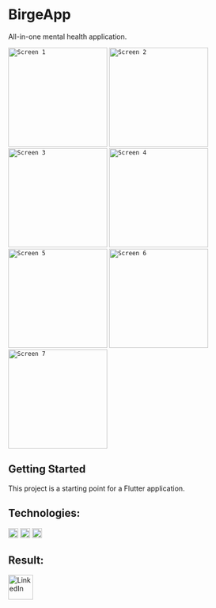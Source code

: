 # BirgeApp

All-in-one mental health application.

<div>
	<code><img height="200" src="https://user-images.githubusercontent.com/103707445/233470586-0740cf95-e61c-4951-a354-983edcfc8369.jpg" alt="Screen 1" title="Screen 1" /></code>
	<code><img height="200" src="https://user-images.githubusercontent.com/103707445/233471340-07041e73-5bef-472d-9561-dca84caed9c7.jpg" alt="Screen 2" title="Screen 2" /></code>
	<code><img height="200" src="https://user-images.githubusercontent.com/103707445/233471271-7658004b-befc-416a-92d6-0c4f68e8d52b.jpg" alt="Screen 3" title="Screen 3" /></code>
	<code><img height="200" src="https://user-images.githubusercontent.com/103707445/233470586-0740cf95-e61c-4951-a354-983edcfc8369.jpg" alt="Screen 4" title="Screen 4" /></code>
	<code><img height="200" src="https://user-images.githubusercontent.com/103707445/233471191-0e23561c-f504-4869-88f5-cda3420b03a3.jpg" alt="Screen 5" title="Screen 5" /></code>
  	<code><img height="200" src="https://user-images.githubusercontent.com/103707445/233471136-90166627-0cb6-4776-821c-c830269d2575.jpg" alt="Screen 6" title="Screen 6" /></code>
    	<code><img height="200" src="https://user-images.githubusercontent.com/103707445/233471050-de95a744-ce1a-4a62-939d-f1a755f5080e.jpg" alt="Screen 7" title="Screen 7" /></code>
</div>

## Getting Started

This project is a starting point for a Flutter application.

## Technologies:

<code><img height="20" src="https://user-images.githubusercontent.com/25181517/186150304-1568ffdf-4c62-4bdc-9cf1-8d8efcea7c5b.png"></code>
<code><img height="20" src="https://user-images.githubusercontent.com/25181517/186150365-da1eccce-6201-487c-8649-45e9e99435fd.png"></code>
<code><img height="20" src="https://user-images.githubusercontent.com/25181517/189716855-2c69ca7a-5149-4647-936d-780610911353.png"></code>

## Result:

<a href="https://play.google.com/store/apps/details?id=com.birge.birge_app"><img align="left" src="https://icons-for-free.com/iconfiles/png/512/google+googleplay+logo+multimedia+play+player+icon-1320193181644092930.png" alt="LinkedIn" width="50px"/></a>

